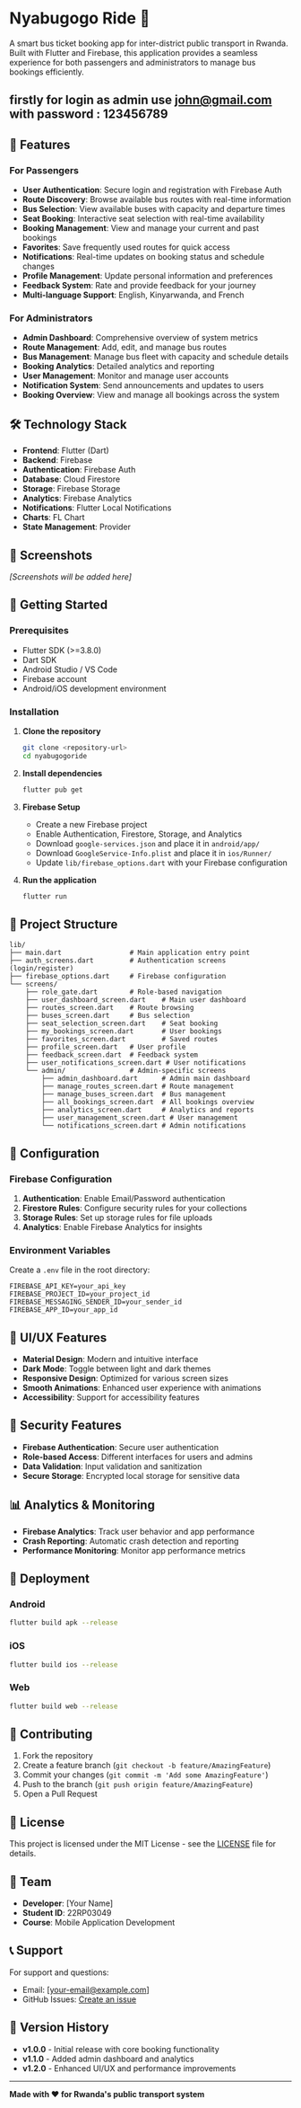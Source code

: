 # Nyabugogo Ride 🚌

A smart bus ticket booking app for inter-district public transport in Rwanda. Built with Flutter and Firebase, this application provides a seamless experience for both passengers and administrators to manage bus bookings efficiently.

## firstly for login as admin use john@gmail.com with password : 123456789 ##

## 🌟 Features

### For Passengers
- **User Authentication**: Secure login and registration with Firebase Auth
- **Route Discovery**: Browse available bus routes with real-time information
- **Bus Selection**: View available buses with capacity and departure times
- **Seat Booking**: Interactive seat selection with real-time availability
- **Booking Management**: View and manage your current and past bookings
- **Favorites**: Save frequently used routes for quick access
- **Notifications**: Real-time updates on booking status and schedule changes
- **Profile Management**: Update personal information and preferences
- **Feedback System**: Rate and provide feedback for your journey
- **Multi-language Support**: English, Kinyarwanda, and French

### For Administrators
- **Admin Dashboard**: Comprehensive overview of system metrics
- **Route Management**: Add, edit, and manage bus routes
- **Bus Management**: Manage bus fleet with capacity and schedule details
- **Booking Analytics**: Detailed analytics and reporting
- **User Management**: Monitor and manage user accounts
- **Notification System**: Send announcements and updates to users
- **Booking Overview**: View and manage all bookings across the system

## 🛠️ Technology Stack

- **Frontend**: Flutter (Dart)
- **Backend**: Firebase
- **Authentication**: Firebase Auth
- **Database**: Cloud Firestore
- **Storage**: Firebase Storage
- **Analytics**: Firebase Analytics
- **Notifications**: Flutter Local Notifications
- **Charts**: FL Chart
- **State Management**: Provider

## 📱 Screenshots

*[Screenshots will be added here]*

## 🚀 Getting Started

### Prerequisites

- Flutter SDK (>=3.8.0)
- Dart SDK
- Android Studio / VS Code
- Firebase account
- Android/iOS development environment

### Installation

1. **Clone the repository**
   ```bash
   git clone <repository-url>
   cd nyabugogoride
   ```

2. **Install dependencies**
   ```bash
   flutter pub get
   ```

3. **Firebase Setup**
   - Create a new Firebase project
   - Enable Authentication, Firestore, Storage, and Analytics
   - Download `google-services.json` and place it in `android/app/`
   - Download `GoogleService-Info.plist` and place it in `ios/Runner/`
   - Update `lib/firebase_options.dart` with your Firebase configuration

4. **Run the application**
   ```bash
   flutter run
   ```

## 📁 Project Structure

```
lib/
├── main.dart                 # Main application entry point
├── auth_screens.dart         # Authentication screens (login/register)
├── firebase_options.dart     # Firebase configuration
└── screens/
    ├── role_gate.dart        # Role-based navigation
    ├── user_dashboard_screen.dart    # Main user dashboard
    ├── routes_screen.dart    # Route browsing
    ├── buses_screen.dart     # Bus selection
    ├── seat_selection_screen.dart    # Seat booking
    ├── my_bookings_screen.dart       # User bookings
    ├── favorites_screen.dart         # Saved routes
    ├── profile_screen.dart   # User profile
    ├── feedback_screen.dart  # Feedback system
    ├── user_notifications_screen.dart # User notifications
    └── admin/                # Admin-specific screens
        ├── admin_dashboard.dart      # Admin main dashboard
        ├── manage_routes_screen.dart # Route management
        ├── manage_buses_screen.dart  # Bus management
        ├── all_bookings_screen.dart  # All bookings overview
        ├── analytics_screen.dart     # Analytics and reports
        ├── user_management_screen.dart # User management
        └── notifications_screen.dart # Admin notifications
```

## 🔧 Configuration

### Firebase Configuration

1. **Authentication**: Enable Email/Password authentication
2. **Firestore Rules**: Configure security rules for your collections
3. **Storage Rules**: Set up storage rules for file uploads
4. **Analytics**: Enable Firebase Analytics for insights

### Environment Variables

Create a `.env` file in the root directory:
```
FIREBASE_API_KEY=your_api_key
FIREBASE_PROJECT_ID=your_project_id
FIREBASE_MESSAGING_SENDER_ID=your_sender_id
FIREBASE_APP_ID=your_app_id
```

## 🎨 UI/UX Features

- **Material Design**: Modern and intuitive interface
- **Dark Mode**: Toggle between light and dark themes
- **Responsive Design**: Optimized for various screen sizes
- **Smooth Animations**: Enhanced user experience with animations
- **Accessibility**: Support for accessibility features

## 🔐 Security Features

- **Firebase Authentication**: Secure user authentication
- **Role-based Access**: Different interfaces for users and admins
- **Data Validation**: Input validation and sanitization
- **Secure Storage**: Encrypted local storage for sensitive data

## 📊 Analytics & Monitoring

- **Firebase Analytics**: Track user behavior and app performance
- **Crash Reporting**: Automatic crash detection and reporting
- **Performance Monitoring**: Monitor app performance metrics

## 🚀 Deployment

### Android
```bash
flutter build apk --release
```

### iOS
```bash
flutter build ios --release
```

### Web
```bash
flutter build web --release
```

## 🤝 Contributing

1. Fork the repository
2. Create a feature branch (`git checkout -b feature/AmazingFeature`)
3. Commit your changes (`git commit -m 'Add some AmazingFeature'`)
4. Push to the branch (`git push origin feature/AmazingFeature`)
5. Open a Pull Request

## 📝 License

This project is licensed under the MIT License - see the [LICENSE](LICENSE) file for details.

## 👥 Team

- **Developer**: [Your Name]
- **Student ID**: 22RP03049
- **Course**: Mobile Application Development

## 📞 Support

For support and questions:
- Email: [your-email@example.com]
- GitHub Issues: [Create an issue](https://github.com/yourusername/nyabugogoride/issues)

## 🔄 Version History

- **v1.0.0** - Initial release with core booking functionality
- **v1.1.0** - Added admin dashboard and analytics
- **v1.2.0** - Enhanced UI/UX and performance improvements

---

**Made with ❤️ for Rwanda's public transport system**
